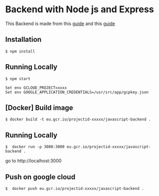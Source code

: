 # Backend with Node js and Express 

This Backend is made from this
[guide](https://expressjs.com/en/starter/basic-routing.html)
and this [guide](https://nodejs.org/en/docs/guides/nodejs-docker-webapp/)

## Installation

```
$ npm install
```
## Running Locally

```
$ npm start

Set env GCLOUD_PROJECT=xxxx
Set env GOOGLE_APPLICATION_CREDENTIALS=/usr/src/app/gcpkey.json
```


## [Docker] Build image

```
$ docker build -t eu.gcr.io/projectid-xxxxx/javascript-backend . 
```
## Running Locally

```
$  docker run -p 3000:3000 eu.gcr.io/projectid-xxxxx/javascript-backend .      
```

go to http://localhost:3000

## Push on google cloud

```
$  docker push eu.gcr.io/projectid-xxxxx/javascript-backend .      
```
